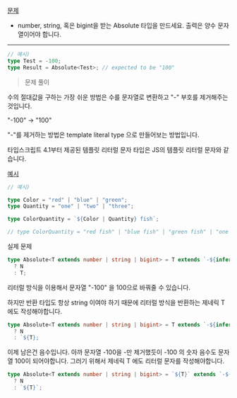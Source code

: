[문제](https://www.typescriptlang.org/play?#code/PQKgUABBCsBMCcEC0ECCAjAzgewDYFcAXAU0mSQsrPQE80A7AEwCdi6BpZgQxwDdMA1nQAUAAXSsAzAAYB3AGzwAxpgCUEAMSAXnsCti5oC2XQgAtNJfQAdcR4klwBLEt1xgyG9xEATk4A5u11Hr4+ujEzAA0EJiEzPb0AObhgJxrgALjEOj2sTGEgCLjEIDYPYApTRAABhg4BCRFEIADC4Ch4zmAM52AOy2AHIOAKWMAdGSAObOApB0pgImjgBhDEN6ACeOAL6OALuOALaOAPqMQgJargBNNgCdNnWSAEGOAO0MAXH7FRUWEmGSENBbEEAAqxJEQALzIAIzS0qfnlwBKt-i4hA9oLB4IjEAA8N0iAD4IMBgBBiAAPC5KEiMCCEbCpS4AIhe0mxZEORX20IA4o4ABL4dCABdHADiDEC0gAY6nYQYyEQgWTA7WHHJTGdoAK0w7WwzFiwDg8GAAmwYBAwFcoAgAH01eqNeqIIAb0aZNIggBV5xoQGo9VWai0qiAK1xnC6Asog8HwhEkJiYCABIIhCAAHwiURisT9qXSmWhjyKABIAN5XAC+lURbsYHqKSFjMQAZj6AHKJiAAfgguagrOjccTSpA5stGoggBlFwAlQ4AOpYggAB5yZN2t1tXWxX2Sxi-52y4xiAAUQAjvguLhwhOkcQURB4xAs8xsPoIAByUSjpD8ue4YhxW7AIj2XCYHe2j4QJQ8W4AgDaZEXyMIoOns9woNKwIkKC0iQuEO7SDukKge+S4ot+M5zv+QLlGCSAgWBEFQaEMGfvBv5IY6QEvKBu4vJB0FQB+y5fj+iEAShoJINAJE7tA5HYZRsE0Qhf70U64GQRh7E4dReF0ch-FoYJu6YRRk5cWJvESUBO5kSxalyVRcG0UphFgjuTHSaxwmcbhOkEYBqFPCqrzSDZrz0Optm2SZ8lmTxFkMfAKrwL5jlgb5vnCQAutWPa9hAKyADLjECABdNgAjNeFdb9mAoBkNCgCoE4Ar00QIArzWAATjgAaqyybIclyPLAHyArCqK4qSggwBcPQmAAO4hDKcpQJlOXMqy7KctyvKYPyQoimKEpSsAhH2NgzXpZFgAenSMgA4E4AJy19WVg2VcN1VjXVsryoqQA)

- number, string, 혹은 bigint을 받는 Absolute 타입을 만드세요. 출력은 양수 문자열이어야 합니다.

---

```ts
// 예시)
type Test = -100;
type Result = Absolute<Test>; // expected to be "100"
```

> 문제 풀이

수의 절대값을 구하는 가장 쉬운 방법은 수를 문자열로 변환하고 "-" 부호를 제거해주는 것입니다.

"-100" -> "100"

"-"를 제거하는 방법은 template literal type 으로 만들어보는 방법입니다.

타입스크립트 4.1부터 제공된 템플릿 리터럴 문자 타입은 JS의 템플릿 리터럴 문자와 같습니다.

[예시](https://www.typescriptlang.org/play?#code/C4TwDgpgBAwg9gGzgJygXigcmRAJpqAHywCMEBXCTYzAcxwgDtMAoUSKARXIENHgAlqHRY4jKkSzAA7nAI1gACwas24aPCTJufQcIwADACQBvTSkk7+QkAF8oAMwEBnRQZYsA9J6jsNiFCs9EBEAIhxcRxdFUMlQskoo11jiUPoIJiSYuLFoJ2S4mTgslKhQpQYSoA)

```ts
// 예시)

type Color = "red" | "blue" | "green";
type Quantity = "one" | "two" | "three";

type ColorQuantity = `${Color | Quantity} fish`;

// type ColorQuantity = "red fish" | "blue fish" | "green fish" | "one fish" | "two fish" | "three fish"
```

실제 문제

```ts
type Absolute<T extends number | string | bigint> = T extends `-${infer N}`
  ? N
  : T;
```

리터럴 방식을 이용해서 문자열 "-100" 을 100으로 바꿔줄 수 있습니다.

하지만 반환 타입도 항상 string 이여야 하기 때문에 리터럴 방식을 반환하는 제네릭 T 에도 작성해야합니다.

```ts
type Absolute<T extends number | string | bigint> = T extends `-${infer N}`
  ? N
  : `${T};
```

이제 남은건 음수입니다. 아까 문자열 -100을 -만 제거했듯이 -100 의 숫자 음수도 문자열 100이 되어야합니다. 그러기 위해서 제네릭 T 에도 리터럴 문자를 작성해야합니다.

```ts
type Absolute<T extends number | string | bigint> = `${T}` extends `-${infer N}`
  ? N
  : `${T}`;
```
